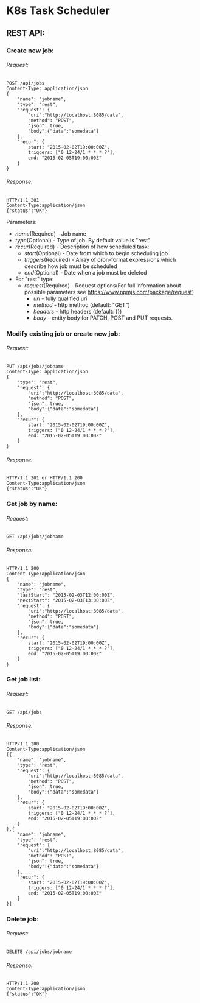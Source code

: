 ﻿# K8s Task Scheduler

## REST API:

### Create new job:

###### Request:
```
POST /api/jobs
Content-Type: application/json
{
	"name": "jobname",
	"type": "rest",
	"request": {
		"uri":"http://localhost:8085/data",
		"method": "POST",
		"json": true,
		"body":{"data":"somedata"}
	},
	"recur": {
		start: "2015-02-02T19:00:00Z",
		triggers: ["0 12-24/1 * * * ?"],
		end: "2015-02-05T19:00:00Z"
	}
}
```

###### Response:
```
HTTP/1.1 201
Content-Type:application/json
{"status":"OK"}
```


Parameters:
- *name*(Required) - Job name
- *type*(Optional) - Type of job.  By default value is "rest"
- *recur*(Required) - Description of how scheduled task:
	- *start*(Optional) - Date from which to begin scheduling job
	- *triggers*(Required) - Array of cron-format expressions which describe how job must be scheduled
	- *end*(Optional) - Date when a job must be deleted  
- For "rest" type:
	- *request*(Required) - Request options(For full information about possible parameters see https://www.npmjs.com/package/request)
		- *uri* - fully qualified uri
		- *method* - http method (default: "GET")
		- *headers* - http headers (default: {})
		- *body* - entity body for PATCH, POST and PUT requests. 


### Modify existing job or create new job:

###### Request:
```
PUT /api/jobs/jobname
Content-Type: application/json
{
	"type": "rest",
	"request": {
		"uri":"http://localhost:8085/data",
		"method": "POST",
		"json": true,
		"body":{"data":"somedata"}
	},
	"recur": {
		start: "2015-02-02T19:00:00Z",
		triggers: ["0 12-24/1 * * * ?"],
		end: "2015-02-05T19:00:00Z"
	}
}
```

###### Response:
```
HTTP/1.1 201 or HTTP/1.1 200 
Content-Type:application/json
{"status":"OK"}
```


### Get job by name:

###### Request:
```
GET /api/jobs/jobname
```

###### Response:
```
HTTP/1.1 200
Content-Type:application/json
{
	"name": "jobname",
	"type": "rest",
	"lastStart": "2015-02-03T12:00:00Z",
	"nextStart": "2015-02-03T13:00:00Z",
	"request": {
		"uri":"http://localhost:8085/data",
		"method": "POST",
		"json": true,
		"body":{"data":"somedata"}
	},
	"recur": {
		start: "2015-02-02T19:00:00Z",
		triggers: ["0 12-24/1 * * * ?"],
		end: "2015-02-05T19:00:00Z"
	}
}
```

### Get job list:

###### Request:
```
GET /api/jobs
```

###### Response:
```
HTTP/1.1 200
Content-Type:application/json
[{
	"name": "jobname",
	"type": "rest",
	"request": {
		"uri":"http://localhost:8085/data",
		"method": "POST",
		"json": true,
		"body":{"data":"somedata"}
	},
	"recur": {
		start: "2015-02-02T19:00:00Z",
		triggers: ["0 12-24/1 * * * ?"],
		end: "2015-02-05T19:00:00Z"
	}
},{
	"name": "jobname",
	"type": "rest",
	"request": {
		"uri":"http://localhost:8085/data",
		"method": "POST",
		"json": true,
		"body":{"data":"somedata"}
	},
	"recur": {
		start: "2015-02-02T19:00:00Z",
		triggers: ["0 12-24/1 * * * ?"],
		end: "2015-02-05T19:00:00Z"
	}
}]
```


### Delete job:

###### Request:
```
DELETE /api/jobs/jobname
```

###### Response:
```
HTTP/1.1 200
Content-Type:application/json
{"status":"OK"}
```
